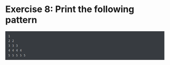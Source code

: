 # Exercise 8: Print the following pattern #


![exercise8](https://github.com/nmikelis/python_exercises/blob/main/docs/images/exercise8.png?raw=true)



